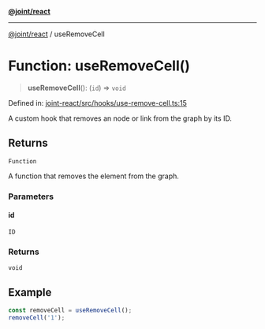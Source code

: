 [**@joint/react**](../README.md)

***

[@joint/react](../README.md) / useRemoveCell

# Function: useRemoveCell()

> **useRemoveCell**(): (`id`) => `void`

Defined in: [joint-react/src/hooks/use-remove-cell.ts:15](https://github.com/samuelgja/joint/blob/main/packages/joint-react/src/hooks/use-remove-cell.ts#L15)

A custom hook that removes an node or link from the graph by its ID.

## Returns

`Function`

A function that removes the element from the graph.

### Parameters

#### id

`ID`

### Returns

`void`

## Example

```ts
const removeCell = useRemoveCell();
removeCell('1');
```
